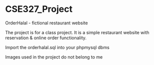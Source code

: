 # CSE327_Project
OrderHalal - fictional restaurant website

The project is for a class project. It is a simple restaurant website with reservation & online order functionality.

Import the orderhalal.sql into your phpmysql dbms

Images used in the project do not belong to me
